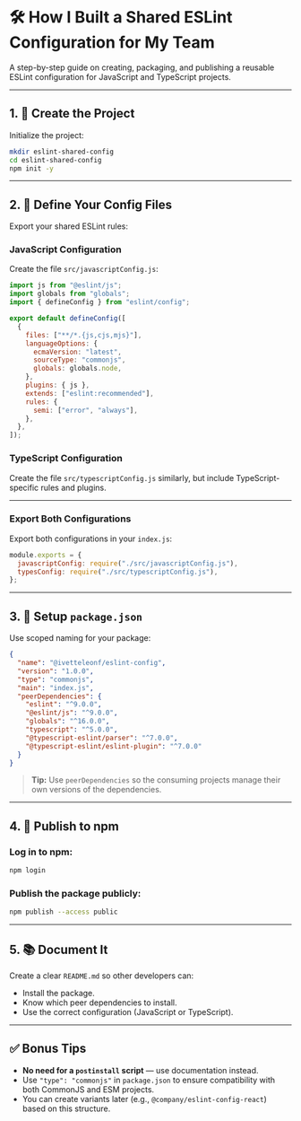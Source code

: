 # 🛠️ How I Built a Shared ESLint Configuration for My Team

A step-by-step guide on creating, packaging, and publishing a reusable ESLint configuration for JavaScript and TypeScript projects.

---

## 1. 🧰 Create the Project

Initialize the project:

```bash
mkdir eslint-shared-config
cd eslint-shared-config
npm init -y
```

---

## 2. 🧱 Define Your Config Files

Export your shared ESLint rules:

### JavaScript Configuration

Create the file `src/javascriptConfig.js`:

```javascript
import js from "@eslint/js";
import globals from "globals";
import { defineConfig } from "eslint/config";

export default defineConfig([
  {
    files: ["**/*.{js,cjs,mjs}"],
    languageOptions: {
      ecmaVersion: "latest",
      sourceType: "commonjs",
      globals: globals.node,
    },
    plugins: { js },
    extends: ["eslint:recommended"],
    rules: {
      semi: ["error", "always"],
    },
  },
]);
```

### TypeScript Configuration

Create the file `src/typescriptConfig.js` similarly, but include TypeScript-specific rules and plugins.

---

### Export Both Configurations

Export both configurations in your `index.js`:

```javascript
module.exports = {
  javascriptConfig: require("./src/javascriptConfig.js"),
  typesConfig: require("./src/typescriptConfig.js"),
};
```

---

## 3. 🧩 Setup `package.json`

Use scoped naming for your package:

```json
{
  "name": "@ivetteleonf/eslint-config",
  "version": "1.0.0",
  "type": "commonjs",
  "main": "index.js",
  "peerDependencies": {
    "eslint": "^9.0.0",
    "@eslint/js": "^9.0.0",
    "globals": "^16.0.0",
    "typescript": "^5.0.0",
    "@typescript-eslint/parser": "^7.0.0",
    "@typescript-eslint/eslint-plugin": "^7.0.0"
  }
}
```

> **Tip:** Use `peerDependencies` so the consuming projects manage their own versions of the dependencies.

---

## 4. 🚀 Publish to npm

### Log in to npm:

```bash
npm login
```

### Publish the package publicly:

```bash
npm publish --access public
```

---

## 5. 📚 Document It

Create a clear `README.md` so other developers can:

- Install the package.
- Know which peer dependencies to install.
- Use the correct configuration (JavaScript or TypeScript).

---

## ✅ Bonus Tips

- **No need for a `postinstall` script** — use documentation instead.
- Use `"type": "commonjs"` in `package.json` to ensure compatibility with both CommonJS and ESM projects.
- You can create variants later (e.g., `@company/eslint-config-react`) based on this structure.


